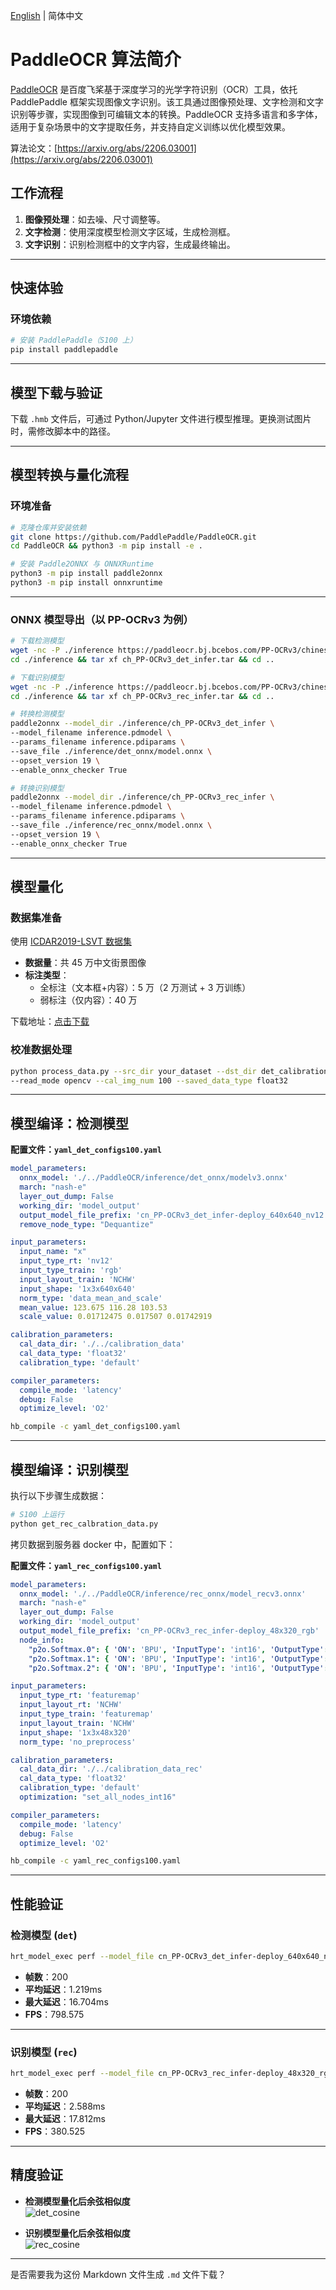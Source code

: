 [English](./README.md) | 简体中文

# PaddleOCR 算法简介

[PaddleOCR](https://github.com/PaddlePaddle/PaddleOCR) 是百度飞桨基于深度学习的光学字符识别（OCR）工具，依托 PaddlePaddle 框架实现图像文字识别。该工具通过图像预处理、文字检测和文字识别等步骤，实现图像到可编辑文本的转换。PaddleOCR 支持多语言和多字体，适用于复杂场景中的文字提取任务，并支持自定义训练以优化模型效果。

算法论文：[https://arxiv.org/abs/2206.03001](https://arxiv.org/abs/2206.03001)

## 工作流程

1. **图像预处理**：如去噪、尺寸调整等。
2. **文字检测**：使用深度模型检测文字区域，生成检测框。
3. **文字识别**：识别检测框中的文字内容，生成最终输出。

---

## 快速体验

### 环境依赖

```bash
# 安装 PaddlePaddle（S100 上）
pip install paddlepaddle
```

---

## 模型下载与验证

下载 `.hmb` 文件后，可通过 Python/Jupyter 文件进行模型推理。更换测试图片时，需修改脚本中的路径。

---

## 模型转换与量化流程

### 环境准备

```bash
# 克隆仓库并安装依赖
git clone https://github.com/PaddlePaddle/PaddleOCR.git
cd PaddleOCR && python3 -m pip install -e .

# 安装 Paddle2ONNX 与 ONNXRuntime
python3 -m pip install paddle2onnx
python3 -m pip install onnxruntime
```

---

### ONNX 模型导出（以 PP-OCRv3 为例）

```bash
# 下载检测模型
wget -nc -P ./inference https://paddleocr.bj.bcebos.com/PP-OCRv3/chinese/ch_PP-OCRv3_det_infer.tar
cd ./inference && tar xf ch_PP-OCRv3_det_infer.tar && cd ..

# 下载识别模型
wget -nc -P ./inference https://paddleocr.bj.bcebos.com/PP-OCRv3/chinese/ch_PP-OCRv3_rec_infer.tar
cd ./inference && tar xf ch_PP-OCRv3_rec_infer.tar && cd ..
```

```bash
# 转换检测模型
paddle2onnx --model_dir ./inference/ch_PP-OCRv3_det_infer \
--model_filename inference.pdmodel \
--params_filename inference.pdiparams \
--save_file ./inference/det_onnx/model.onnx \
--opset_version 19 \
--enable_onnx_checker True

# 转换识别模型
paddle2onnx --model_dir ./inference/ch_PP-OCRv3_rec_infer \
--model_filename inference.pdmodel \
--params_filename inference.pdiparams \
--save_file ./inference/rec_onnx/model.onnx \
--opset_version 19 \
--enable_onnx_checker True
```

---

## 模型量化

### 数据集准备

使用 [ICDAR2019-LSVT 数据集](https://ai.baidu.com/broad/introduction?dataset=lsvt)

- **数据量**：共 45 万中文街景图像
- **标注类型**：
  - 全标注（文本框+内容）：5 万（2 万测试 + 3 万训练）
  - 弱标注（仅内容）：40 万

下载地址：[点击下载](https://ai.baidu.com/broad/download?dataset=lsvt)

### 校准数据处理

```bash
python process_data.py --src_dir your_dataset --dst_dir det_calibration_data \
--read_mode opencv --cal_img_num 100 --saved_data_type float32
```

---

## 模型编译：检测模型

**配置文件：`yaml_det_configs100.yaml`**

```yaml
model_parameters:
  onnx_model: './../PaddleOCR/inference/det_onnx/modelv3.onnx'
  march: "nash-e"
  layer_out_dump: False
  working_dir: 'model_output'
  output_model_file_prefix: 'cn_PP-OCRv3_det_infer-deploy_640x640_nv12'
  remove_node_type: "Dequantize"

input_parameters:
  input_name: "x"
  input_type_rt: 'nv12'
  input_type_train: 'rgb'
  input_layout_train: 'NCHW'
  input_shape: '1x3x640x640'
  norm_type: 'data_mean_and_scale'
  mean_value: 123.675 116.28 103.53
  scale_value: 0.01712475 0.017507 0.01742919

calibration_parameters:
  cal_data_dir: './../calibration_data'
  cal_data_type: 'float32'
  calibration_type: 'default'

compiler_parameters:
  compile_mode: 'latency'
  debug: False
  optimize_level: 'O2'
```

```bash
hb_compile -c yaml_det_configs100.yaml
```

---

## 模型编译：识别模型

执行以下步骤生成数据：

```bash
# S100 上运行
python get_rec_calbration_data.py
```

拷贝数据到服务器 docker 中，配置如下：

**配置文件：`yaml_rec_configs100.yaml`**

```yaml
model_parameters:
  onnx_model: './../PaddleOCR/inference/rec_onnx/model_recv3.onnx'
  march: "nash-e"
  layer_out_dump: False
  working_dir: 'model_output'
  output_model_file_prefix: 'cn_PP-OCRv3_rec_infer-deploy_48x320_rgb'
  node_info:
    "p2o.Softmax.0": { 'ON': 'BPU', 'InputType': 'int16', 'OutputType': 'int16' }
    "p2o.Softmax.1": { 'ON': 'BPU', 'InputType': 'int16', 'OutputType': 'int16' }
    "p2o.Softmax.2": { 'ON': 'BPU', 'InputType': 'int16', 'OutputType': 'int16' }

input_parameters:
  input_type_rt: 'featuremap'
  input_layout_rt: 'NCHW'
  input_type_train: 'featuremap'
  input_layout_train: 'NCHW'
  input_shape: '1x3x48x320'
  norm_type: 'no_preprocess'

calibration_parameters:
  cal_data_dir: './../calibration_data_rec'
  cal_data_type: 'float32'
  calibration_type: 'default'
  optimization: "set_all_nodes_int16"

compiler_parameters:
  compile_mode: 'latency'
  debug: False
  optimize_level: 'O2'
```

```bash
hb_compile -c yaml_rec_configs100.yaml
```

---

## 性能验证

### 检测模型 (`det`)

```bash
hrt_model_exec perf --model_file cn_PP-OCRv3_det_infer-deploy_640x640_nv12.hbm
```

- **帧数**：200
- **平均延迟**：1.219ms
- **最大延迟**：16.704ms
- **FPS**：798.575

---

### 识别模型 (`rec`)

```bash
hrt_model_exec perf --model_file cn_PP-OCRv3_rec_infer-deploy_48x320_rgb.hbm
```

- **帧数**：200
- **平均延迟**：2.588ms
- **最大延迟**：17.812ms
- **FPS**：380.525

---

## 精度验证

- **检测模型量化后余弦相似度**  
  ![det_cosine](图片路径)

- **识别模型量化后余弦相似度**  
  ![rec_cosine](图片路径)

---

是否需要我为这份 Markdown 文件生成 `.md` 文件下载？